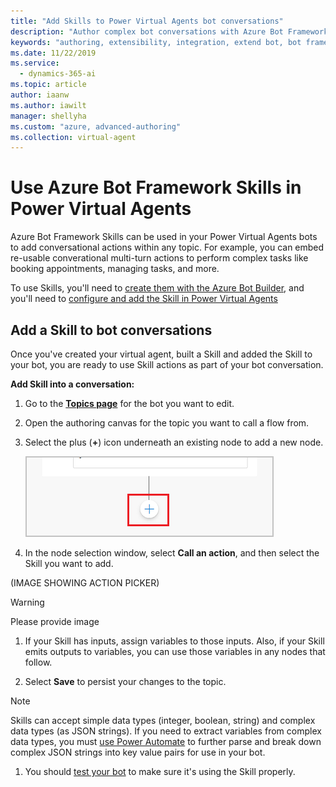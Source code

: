 ```yaml
---
title: "Add Skills to Power Virtual Agents bot conversations"
description: "Author complex bot conversations with Azure Bot Framework Skills that enable the bot to book an appointment, send a confirmation email, manage tasks, and more."
keywords: "authoring, extensibility, integration, extend bot, bot framework, skills, custom capabilities"
ms.date: 11/22/2019
ms.service:
  - dynamics-365-ai
ms.topic: article
author: iaanw
ms.author: iawilt
manager: shellyha
ms.custom: "azure, advanced-authoring"
ms.collection: virtual-agent
---
```



# Use Azure Bot Framework Skills in Power Virtual Agents

Azure Bot Framework Skills can be used in your Power Virtual Agents bots to add conversational actions within any topic. For example, you can embed re-usable converational multi-turn actions to perform complex tasks like booking appointments, managing tasks, and more.

To use Skills, you'll need to [create them with the Azure Bot Builder](/azure/bot-service/bot-builder-skills-overview?view=azure-bot-service-4.0), and you'll need to [configure and add the Skill in Power Virtual Agents](configuration-add-skills.md)

## Add a Skill to bot conversations
Once you've created your virtual agent, built a Skill and added the Skill to your bot, you are ready to use Skill actions as part of your bot conversation.

**Add Skill into a conversation:**


1. Go to the [**Topics page**](authoring-create-edit-topics.md) for the bot you want to edit.

1. Open the authoring canvas for the topic you want to call a flow from.

1. Select the plus (**+**) icon underneath an existing node to add a new node. 

    ![Screenshot of adding a node](media/handoff-add-node.png)

1. In the node selection window, select **Call an action**, and then select the Skill you want to add. 

(IMAGE SHOWING ACTION PICKER)
>[!WARNING]
>Please provide image

1. If your Skill has inputs, assign variables to those inputs. Also, if your Skill emits outputs to variables, you can use those variables in any nodes that follow. 

1. Select **Save** to persist your changes to the topic.

>[!NOTE]
>Skills can accept simple data types (integer, boolean, string) and complex data types (as JSON strings). 
>If you need to extract variables from complex data types, you must [use Power Automate](advanced-flow.md) to further parse and break down complex JSON strings into key value pairs for use in your bot.

1. You should [test your bot](authoring-test-bot.md) to make sure it's using the Skill properly.




